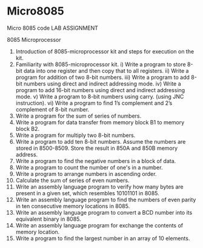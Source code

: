 # Micro8085
Micro 8085 code
LAB ASSIGNMENT

8085 Microprocessor
1. Introduction of 8085-microprocessor kit and steps for execution on the kit.
2. Familiarity with 8085-microprocessor kit.
i) Write a program to store 8-bit data into one register and then copy that to all registers.
ii) Write a program for addition of two 8-bit numbers.
iii) Write a program to add 8-bit numbers using direct and indirect addressing mode.
iv) Write a program to add 16-bit numbers using direct and indirect addressing mode.
v) Write a program to 8-bit numbers using carry. (using JNC instruction).
vi) Write a program to find 1’s complement and 2’s complement of 8-bit number.
3. Write a program for the sum of series of numbers.
4. Write a program for data transfer from memory block B1 to memory block B2.
5. Write a program for multiply two 8-bit numbers.
6. Write a program to add ten 8-bit numbers. Assume the numbers are stored in 8500-8509. Store the result
in 850A and 850B memory address.
7. Write a program to find the negative numbers in a block of data.
8. Write a program to count the number of one&#39;s in a number.
9. Write a program to arrange numbers in ascending order.
10. Calculate the sum of series of even numbers.
11. Write an assembly language program to verify how many bytes are present in a given set, which
resembles 10101101 in 8085.
12. Write an assembly language program to find the numbers of even parity in ten consecutive memory
locations in 8085.
13. Write an assembly language program to convert a BCD number into its equivalent binary in 8085.
14. Write an assembly language program for exchange the contents of memory location.
15. Write a program to find the largest number in an array of 10 elements.
